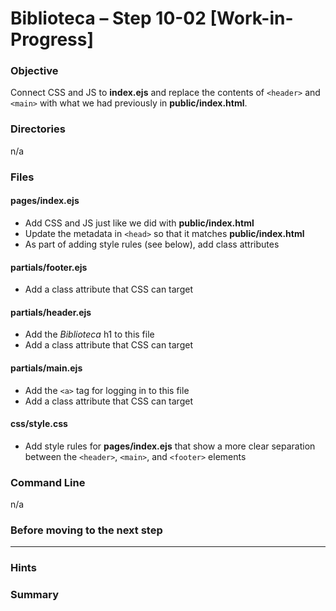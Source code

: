 # Biblioteca – Step 10-02 [Work-in-Progress]

### Objective
Connect CSS and JS to **index.ejs** and replace the contents of `<header>` and `<main>` with what we had previously in **public/index.html**.

### Directories
n/a

### Files
#### pages/index.ejs
* Add CSS and JS just like we did with **public/index.html**
* Update the metadata in `<head>` so that it matches **public/index.html**
* As part of adding style rules (see below), add class attributes

#### partials/footer.ejs
* Add a class attribute that CSS can target

#### partials/header.ejs
* Add the _Biblioteca_ h1 to this file
* Add a class attribute that CSS can target

#### partials/main.ejs
* Add the `<a>` tag for logging in to this file
* Add a class attribute that CSS can target

#### css/style.css
* Add style rules for **pages/index.ejs** that show a more clear separation between the `<header>`, `<main>`, and `<footer>` elements


### Command Line
n/a

### Before moving to the next step

___

### Hints

### Summary


